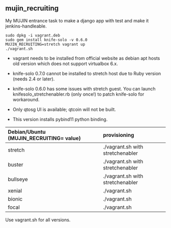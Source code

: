 ## mujin\_recruiting

My MUJIN entrance task to make a django app with test and make it jenkins-handleable.

```
sudo dpkg -i vagrant.deb
sudo gem install knife-solo -v 0.6.0
MUJIN_RECRUITING=stretch vagrant up
./vagrant.sh
```

- vagrant needs to be installed from official website as debian apt hosts old version which does not support virtualbox 6.x.
- knife-solo 0.7.0 cannot be installed to stretch host due to Ruby version (needs 2.4 or later).
- knife-solo 0.6.0 has some issues with stretch guest. You can launch knifesolo\_stretchenabler.rb (only once!) to patch knife-solo for workaround.

- Only qtosg UI is available; qtcoin will not be built.
- This version installs pybind11 python binding.

|Debian/Ubuntu (MUJIN\_RECRUITING= value)|provisioning|
|:--|:--|
|stretch|./vagrant.sh with stretchenabler|
|buster|./vagrant.sh with stretchenabler|
|bullseye|./vagrant.sh with stretchenabler|
|xenial|./vagrant.sh|
|bionic|./vagrant.sh|
|focal|./vagrant.sh|

Use vagrant.sh for all versions.


